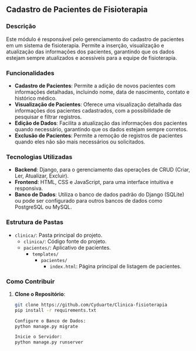 ## Cadastro de Pacientes de Fisioterapia

### Descrição

Este módulo é responsável pelo gerenciamento do cadastro de pacientes em um sistema de fisioterapia. Permite a inserção, visualização e atualização das informações dos pacientes, garantindo que os dados estejam sempre atualizados e acessíveis para a equipe de fisioterapia.

### Funcionalidades

- **Cadastro de Pacientes**: Permite a adição de novos pacientes com informações detalhadas, incluindo nome, data de nascimento, contato e histórico médico.
- **Visualização de Pacientes**: Oferece uma visualização detalhada das informações dos pacientes cadastrados, com a possibilidade de pesquisar e filtrar registros.
- **Edição de Dados**: Facilita a atualização das informações dos pacientes quando necessário, garantindo que os dados estejam sempre corretos.
- **Exclusão de Pacientes**: Permite a remoção de registros de pacientes quando eles não são mais necessários ou solicitados.

### Tecnologias Utilizadas

- **Backend**: Django, para o gerenciamento das operações de CRUD (Criar, Ler, Atualizar, Excluir).
- **Frontend**: HTML, CSS e JavaScript, para uma interface intuitiva e responsiva.
- **Banco de Dados**: Utiliza o banco de dados padrão do Django (SQLite) ou pode ser configurado para outros bancos de dados como PostgreSQL ou MySQL.

### Estrutura de Pastas

- `clinica/`: Pasta principal do projeto.
  - `clinica/`: Código fonte do projeto.
  - `pacientes/`: Aplicativo de pacientes.
    - `templates/`
      - `pacientes/`
        - `index.html`: Página principal de listagem de pacientes.

### Como Contribuir

1. **Clone o Repositório**:
   ```bash
   git clone https://github.com/Cyduarte/Clinica-fisioterapia
   pip install -r requirements.txt

   Configure o Banco de Dados:
   python manage.py migrate

   Inicie o Servidor:
   python manage.py runserver





